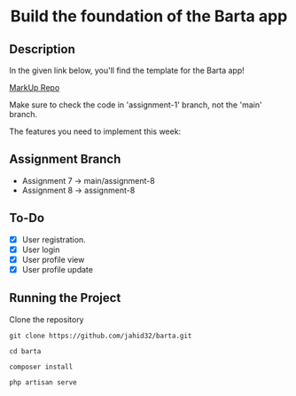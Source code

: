 <h1 align="center">Build the foundation of the Barta app</h1>

## Description
In the given link below, you'll find the template for the Barta app! 

[MarkUp Repo](https://github.com/alnahian2003/barta-template/tree/assignment-1?authuser=0)

Make sure to check the code in 'assignment-1' branch, not the 'main' branch.


The features you need to implement this week:
## Assignment Branch
- Assignment 7 -> main/assignment-8
- Assignment 8 -> assignment-8
## To-Do

- [x] User registration.
- [x] User login
- [x] User profile view
- [x] User profile update

## Running the Project

Clone the repository 
```
git clone https://github.com/jahid32/barta.git 

cd barta

composer install

php artisan serve
```


